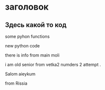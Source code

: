 # заголовок

## Здесь какой то код

some pyhon functions

new python code

there is info from main moli 

i am old senior from vetka2 numders 2 attempt .

Salom aieykum

from Rissia
